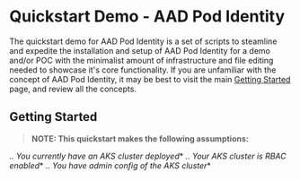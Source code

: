 # Quickstart Demo - AAD Pod Identity

The quickstart demo for AAD Pod Identity is a set of scripts to steamline and expedite the installation and setup of AAD Pod Identity for a demo and/or POC with the minimalist amount of infrastructure and file editing needed to showcase it's core functionality. If you are unfamiliar with the concept of AAD Pod Identity, it may be best to visit the main [Getting Started](https://github.com/Azure/aad-pod-identity#getting-started) page, and review all the concepts.

## Getting Started
> **NOTE: This quickstart makes the following assumptions:**

**..* You currently have an AKS cluster deployed**
**..* Your AKS cluster is RBAC enabled**
**..* You have admin config of the AKS cluster**


